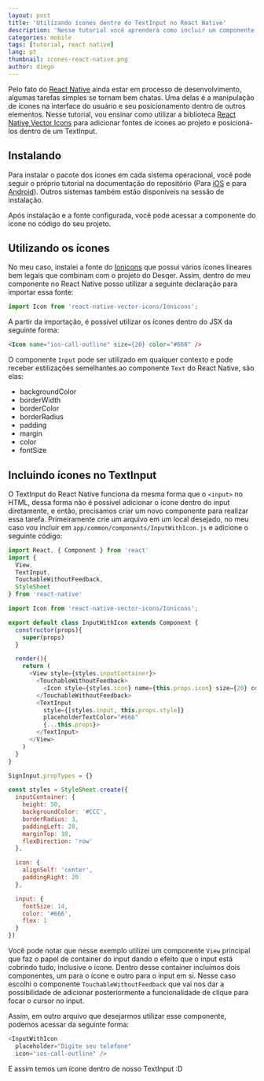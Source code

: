 ```yaml
---
layout: post
title: 'Utilizando ícones dentro do TextInput no React Native'
description: 'Nesse tutorial você aprenderá como incluir um componente de ícone dentro do componente TextInput do React Native'
categories: mobile
tags: [tutorial, react native]
lang: pt
thumbnail: icones-react-native.png
author: diego
---
```


Pelo fato do [React Native](https://facebook.github.io/react-native/) ainda estar em processo de desenvolvimento, algumas tarefas simples se tornam bem chatas. Uma delas é a manipulação de ícones na interface do usuário e seu posicionamento dentro de outros elementos. Nesse tutorial, vou ensinar como utilizar a biblioteca [React Native Vector Icons](https://github.com/oblador/react-native-vector-icons) para adicionar fontes de ícones ao projeto e posicioná-los dentro de um TextInput.

## Instalando

Para instalar o pacote dos ícones em cada sistema operacional, você pode seguir o próprio tutorial na documentação do repositório (Para [iOS](https://github.com/oblador/react-native-vector-icons#ios) e para [Android](https://github.com/oblador/react-native-vector-icons#android)). Outros sistemas também estão disponíveis na sessão de instalação.

Após instalação e a fonte configurada, você pode acessar a componente do ícone no código do seu projeto.

## Utilizando os ícones

No meu caso, instalei a fonte do [Ionicons](http://ionicframework.com/docs/v2/ionicons/) que possui vários ícones lineares bem legais que combinam com o projeto do Desqer. Assim, dentro do meu componente no React Native posso utilizar a seguinte declaração para importar essa fonte:

```javascript
import Icon from 'react-native-vector-icons/Ionicons';
```

A partir da importação, é possível utilizar os ícones dentro do JSX da seguinte forma:

```html
<Icon name="ios-call-outline" size={20} color="#666" />
```

O componente `Input` pode ser utilizado em qualquer contexto e pode receber estilizações semelhantes ao componente `Text` do React Native, são elas:

* backgroundColor
* borderWidth
* borderColor
* borderRadius
* padding
* margin
* color
* fontSize

## Incluindo ícones no TextInput

O TextInput do React Native funciona da mesma forma que o `<input>` no HTML, dessa forma não é possível adicionar o ícone dentro do input diretamente, e então, precisamos criar um novo componente para realizar essa tarefa. Primeiramente crie um arquivo em um local desejado, no meu caso vou incluir em `app/common/components/InputWithIcon.js` e adicione o seguinte código:

```javascript
import React, { Component } from 'react'
import {
  View,
  TextInput,
  TouchableWithoutFeedback,
  StyleSheet
} from 'react-native'

import Icon from 'react-native-vector-icons/Ionicons';

export default class InputWithIcon extends Component {
  constructor(props){
    super(props)
  }

  render(){
    return (
      <View style={styles.inputContainer}>
        <TouchableWithoutFeedback>
          <Icon style={styles.icon} name={this.props.icon} size={20} color="#666" />
        </TouchableWithoutFeedback>
        <TextInput
          style={[styles.input, this.props.style]}
          placeholderTextColor="#666"
          {...this.props}>
        </TextInput>
      </View>
    )
  }
}

SignInput.propTypes = {}

const styles = StyleSheet.create({
  inputContainer: {
    height: 50,
    backgroundColor: '#CCC',
    borderRadius: 3,
    paddingLeft: 20,
    marginTop: 10,
    flexDirection: 'row'
  },

  icon: {
    alignSelf: 'center',
    paddingRight: 20
  },

  input: {
    fontSize: 14,
    color: '#666',
    flex: 1
  }
})
```

Você pode notar que nesse exemplo utilizei um componente `View` principal que faz o papel de container do input dando o efeito que o input está cobrindo tudo, inclusive o ícone. Dentro desse container incluímos dois componentes, um para o ícone e outro para o input em si. Nesse caso escolhi o componente `TouchableWithoutFeedback` que vai nos dar a possibilidade de adicionar posteriormente a funcionalidade de clique para focar o cursor no input.

Assim, em outro arquivo que desejarmos utilizar esse componente, podemos acessar da seguinte forma:

```javascript
<InputWithIcon
  placeholder="Digite seu telefone"
  icon="ios-call-outline" />
```

E assim temos um ícone dentro de nosso TextInput :D
